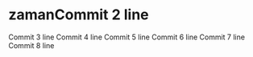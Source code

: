 # zamanCommit 2 line
Commit 3 line
Commit 4 line
Commit 5 line
Commit 6 line
Commit 7 line
Commit 8 line
